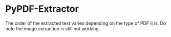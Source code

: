 # PyPDF-Extractor

The order of the extracted text varies depending on the type of PDF it is. Do note the image extraction is still not working. 
